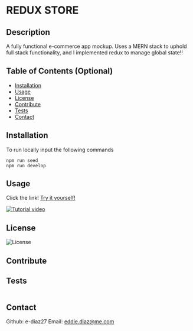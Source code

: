 # REDUX STORE

## Description

A fully functional e-commerce app mockup. Uses a MERN stack to uphold full stack functionality, and I implemented redux to manage global state!!

## Table of Contents (Optional)

- [Installation](#installation)
- [Usage](#usage)
- [License](#license)
- [Contribute](#contribute)
- [Tests](#tests)
- [Contact](#contact)

## Installation

To run locally input the following commands

```
npm run seed
npm run develop
```

## Usage
Click the link! [Try it yourself!](https://sheltered-hamlet-84127.herokuapp.com/) 

[![Tutorial video](https://github.com/e-diaz27/ReduxHomework/blob/main/Screen.png)](https://drive.google.com/file/d/1D_TxwRysv_2BCaO456Cbp5mVmzAZFimZ/view?usp=sharing)


## License

![License](https://img.shields.io/badge/License-MIT-blue.svg)

## Contribute



## Tests
```

```

## Contact

Github: e-diaz27
Email: eddie.diaz@me.com
